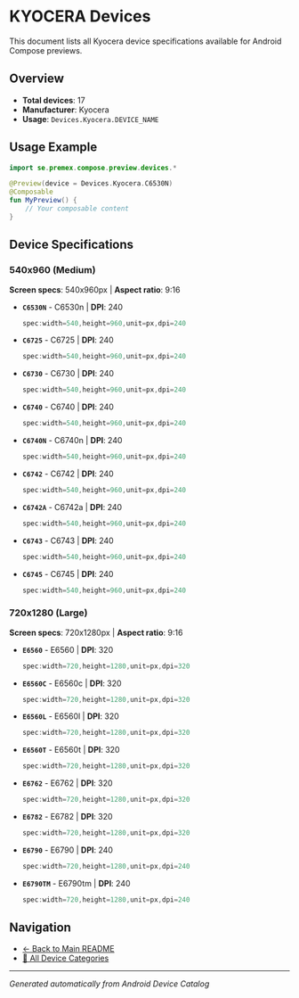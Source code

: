 # KYOCERA Devices

This document lists all Kyocera device specifications available for Android Compose previews.

## Overview

- **Total devices**: 17
- **Manufacturer**: Kyocera
- **Usage**: `Devices.Kyocera.DEVICE_NAME`

## Usage Example

```kotlin
import se.premex.compose.preview.devices.*

@Preview(device = Devices.Kyocera.C6530N)
@Composable
fun MyPreview() {
    // Your composable content
}
```

## Device Specifications

### 540x960 (Medium)

**Screen specs**: 540x960px | **Aspect ratio**: 9:16

- **`C6530N`** - C6530n | **DPI**: 240
  ```kotlin
  spec:width=540,height=960,unit=px,dpi=240
  ```

- **`C6725`** - C6725 | **DPI**: 240
  ```kotlin
  spec:width=540,height=960,unit=px,dpi=240
  ```

- **`C6730`** - C6730 | **DPI**: 240
  ```kotlin
  spec:width=540,height=960,unit=px,dpi=240
  ```

- **`C6740`** - C6740 | **DPI**: 240
  ```kotlin
  spec:width=540,height=960,unit=px,dpi=240
  ```

- **`C6740N`** - C6740n | **DPI**: 240
  ```kotlin
  spec:width=540,height=960,unit=px,dpi=240
  ```

- **`C6742`** - C6742 | **DPI**: 240
  ```kotlin
  spec:width=540,height=960,unit=px,dpi=240
  ```

- **`C6742A`** - C6742a | **DPI**: 240
  ```kotlin
  spec:width=540,height=960,unit=px,dpi=240
  ```

- **`C6743`** - C6743 | **DPI**: 240
  ```kotlin
  spec:width=540,height=960,unit=px,dpi=240
  ```

- **`C6745`** - C6745 | **DPI**: 240
  ```kotlin
  spec:width=540,height=960,unit=px,dpi=240
  ```

### 720x1280 (Large)

**Screen specs**: 720x1280px | **Aspect ratio**: 9:16

- **`E6560`** - E6560 | **DPI**: 320
  ```kotlin
  spec:width=720,height=1280,unit=px,dpi=320
  ```

- **`E6560C`** - E6560c | **DPI**: 320
  ```kotlin
  spec:width=720,height=1280,unit=px,dpi=320
  ```

- **`E6560L`** - E6560l | **DPI**: 320
  ```kotlin
  spec:width=720,height=1280,unit=px,dpi=320
  ```

- **`E6560T`** - E6560t | **DPI**: 320
  ```kotlin
  spec:width=720,height=1280,unit=px,dpi=320
  ```

- **`E6762`** - E6762 | **DPI**: 320
  ```kotlin
  spec:width=720,height=1280,unit=px,dpi=320
  ```

- **`E6782`** - E6782 | **DPI**: 320
  ```kotlin
  spec:width=720,height=1280,unit=px,dpi=320
  ```

- **`E6790`** - E6790 | **DPI**: 240
  ```kotlin
  spec:width=720,height=1280,unit=px,dpi=240
  ```

- **`E6790TM`** - E6790tm | **DPI**: 240
  ```kotlin
  spec:width=720,height=1280,unit=px,dpi=240
  ```

## Navigation

- [← Back to Main README](../../README.md)
- [📱 All Device Categories](../README.md)

---
*Generated automatically from Android Device Catalog*
